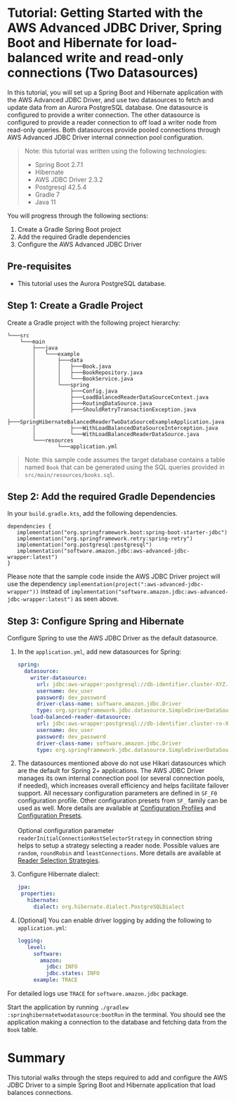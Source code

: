 # Tutorial: Getting Started with the AWS Advanced JDBC Driver, Spring Boot and Hibernate for load-balanced write and read-only connections (Two Datasources)

In this tutorial, you will set up a Spring Boot and Hibernate application with the AWS Advanced JDBC Driver, and use two datasources to fetch and update data from an Aurora PostgreSQL database. One datasource is configured to provide a writer connection. The other datasource is configured to provide a reader connection to off load a writer node from read-only queries. Both datasources provide pooled connections through AWS Advanced JDBC Driver internal connection pool configuration.

> Note: this tutorial was written using the following technologies:
>    - Spring Boot 2.7.1
>    - Hibernate
>    - AWS JDBC Driver 2.3.2
>    - Postgresql 42.5.4
>    - Gradle 7
>    - Java 11

You will progress through the following sections:
1. Create a Gradle Spring Boot project
2. Add the required Gradle dependencies
3. Configure the AWS Advanced JDBC Driver

## Pre-requisites
- This tutorial uses the Aurora PostgreSQL database. 

## Step 1: Create a Gradle Project
Create a Gradle project with the following project hierarchy:

```
└───src
    └───main
        ├───java
        │   └───example
        │       ├───data
        │       │   ├───Book.java
        │       │   ├───BookRepository.java
        │       │   └───BookService.java
        │       └───spring
        │           ├───Config.java
        │           ├───LoadBalancedReaderDataSourceContext.java
        │           ├───RoutingDataSource.java
        │           ├───ShouldRetryTransactionException.java
        │           ├───SpringHibernateBalancedReaderTwoDataSourceExampleApplication.java
        │           ├───WithLoadBalancedDataSourceInterception.java
        │           └───WithLoadBalancedReaderDataSource.java
        └───resources
                └───application.yml
```

> Note: this sample code assumes the target database contains a table named `Book` that can be generated using the SQL queries provided in `src/main/resources/books.sql`.

## Step 2: Add the required Gradle Dependencies
In your `build.gradle.kts`, add the following dependencies.

```
dependencies {
   implementation("org.springframework.boot:spring-boot-starter-jdbc")
   implementation("org.springframework.retry:spring-retry")
   implementation("org.postgresql:postgresql")
   implementation("software.amazon.jdbc:aws-advanced-jdbc-wrapper:latest")
}
```

Please note that the sample code inside the AWS JDBC Driver project will use the dependency `implementation(project(":aws-advanced-jdbc-wrapper"))` instead of `implementation("software.amazon.jdbc:aws-advanced-jdbc-wrapper:latest")` as seen above.

## Step 3: Configure Spring and Hibernate
Configure Spring to use the AWS JDBC Driver as the default datasource.

1. In the `application.yml`, add new datasources for Spring:
    ```yaml
    spring:
      datasource:
        writer-datasource:
          url: jdbc:aws-wrapper:postgresql://db-identifier.cluster-XYZ.us-east-2.rds.amazonaws.com:5432/test_db?wrapperProfileName=SF_F0
          username: dev_user
          password: dev_password
          driver-class-name: software.amazon.jdbc.Driver
          type: org.springframework.jdbc.datasource.SimpleDriverDataSource
        load-balanced-reader-datasource:
          url: jdbc:aws-wrapper:postgresql://db-identifier.cluster-ro-XYZ.us-east-2.rds.amazonaws.com:5432/test_db?wrapperProfileName=SF_F0&readerInitialConnectionHostSelectorStrategy=roundRobin
          username: dev_user
          password: dev_password
          driver-class-name: software.amazon.jdbc.Driver
          type: org.springframework.jdbc.datasource.SimpleDriverDataSource
    ```
2. The datasources mentioned above do not use Hikari datasources which are the default for Spring 2+ applications. The AWS JDBC Driver manages its own internal connection pool (or several connection pools, if needed), which increases overall efficiency and helps facilitate failover support. All necessary configuration parameters are defined in `SF_F0` configuration profile. Other configuration presets from `SF_` family can be used as well. More details are available at [Configuration Profiles](../../docs/using-the-jdbc-driver/UsingTheJdbcDriver.md#configuration-profiles) and [Configuration Presets](../../docs/using-the-jdbc-driver/ConfigurationPresets.md).
 <br><br>
   Optional configuration parameter `readerInitialConnectionHostSelectorStrategy` in connection string helps to setup a strategy selecting a reader node. Possible values are `random`, `roundRobin` and `leastConnections`. More details are available at [Reader Selection Strategies](../../docs/using-the-jdbc-driver/ReaderSelectionStrategies.md).


3. Configure Hibernate dialect:
   ```yaml
   jpa:
    properties:
      hibernate:
        dialect: org.hibernate.dialect.PostgreSQLDialect
   ```
   
4. [Optional] You can enable driver logging by adding the following to `application.yml`:
   ```yaml
   logging:
      level:
        software:
          amazon:
            jdbc: INFO
            jdbc.states: INFO
        example: TRACE
   ```

For detailed logs use `TRACE` for `software.amazon.jdbc` package.

Start the application by running `./gradlew :springhibernatetwodatasource:bootRun` in the terminal. You should see the application making a connection to the database and fetching data from the `Book` table.

# Summary
This tutorial walks through the steps required to add and configure the AWS JDBC Driver to a simple Spring Boot and Hibernate application that load balances connections.
